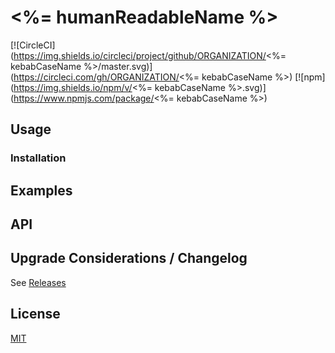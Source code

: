 # <%= humanReadableName %>
[![CircleCI](https://img.shields.io/circleci/project/github/ORGANIZATION/<%= kebabCaseName %>/master.svg)](https://circleci.com/gh/ORGANIZATION/<%= kebabCaseName %>)
[![npm](https://img.shields.io/npm/v/<%= kebabCaseName %>.svg)](https://www.npmjs.com/package/<%= kebabCaseName %>)

## Usage

### Installation

## Examples

## API

## Upgrade Considerations / Changelog

See [Releases](https://github.com/palantir/react-mosaic/releases)

## License
[MIT](./LICENSE)
